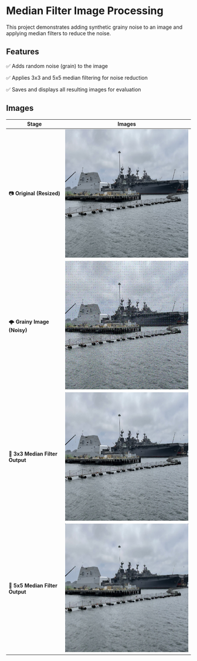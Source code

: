 # Median Filter Image Processing
This project demonstrates adding synthetic grainy noise to an image and applying median filters to reduce the noise.

## Features

✅ Adds random noise (grain) to the image

✅ Applies 3x3 and 5x5 median filtering for noise reduction

✅ Saves and displays all resulting images for evaluation

## Images

| Stage                           | Images       |
| ------------------------------- | ----------------------------------------- |
| 📷 **Original (Resized)**       | *<img src="https://github.com/Hghn02/Grainy-Image-Debrlurring/blob/main/IMG_2279.jpg" alt="Screenshot Placeholder" width="500" height="350">*                 |
| 🌩️ **Grainy Image (Noisy)**    | *<img src="https://github.com/Hghn02/Grainy-Image-Debrlurring/blob/main/Grainy_Image.jpg" alt="Screenshot Placeholder" width="500" height="350">*         |
| 🔲 **3x3 Median Filter Output** | *<img src="https://github.com/Hghn02/Grainy-Image-Debrlurring/blob/main/Unblurred_Image_3x3.jpg" alt="Screenshot Placeholder" width="500" height="350">* |
| 🔳 **5x5 Median Filter Output** | *<img src="https://github.com/Hghn02/Grainy-Image-Debrlurring/blob/main/Unblurred_Image_5x5.jpg" alt="Screenshot Placeholder" width="500" height="350">* |

